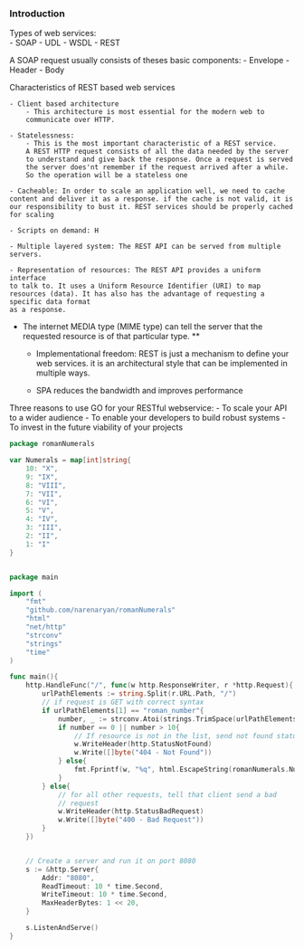 ### Introduction 

Types of web services:  
    - SOAP 
    - UDL 
    - WSDL 
    - REST

A SOAP request usually consists of theses basic components: 
     - Envelope 
     - Header 
     - Body

Characteristics of REST based web services 

    - Client based architecture 
        - This architecture is most essential for the modern web to 
        communicate over HTTP.

    - Statelessness: 
        - This is the most important characteristic of a REST service. 
        A REST HTTP request consists of all the data needed by the server
        to understand and give back the response. Once a request is served 
        the server does'nt remember if the request arrived after a while. 
        So the operation will be a stateless one 

    - Cacheable: In order to scale an application well, we need to cache
    content and deliver it as a response. if the cache is not valid, it is 
    our responsibility to bust it. REST services should be properly cached 
    for scaling

    - Scripts on demand: H

    - Multiple layered system: The REST API can be served from multiple
    servers.

    - Representation of resources: The REST API provides a uniform interface
    to talk to. It uses a Uniform Resource Identifier (URI) to map resources (data). It has also has the advantage of requesting a specific data format 
    as a response.

* The internet MEDIA type (MIME type) can tell the server that the requested resource is of that particular type.
**
    - Implementational freedom: REST is just a mechanism to define your web 
    services. it is an architectural style that can be implemented in multiple 
    ways.


    - SPA reduces the bandwidth and improves performance

Three reasons to use GO for your RESTful webservice: 
    - To scale your API to a wider audience 
    - To enable your developers to build robust systems 
    - To invest in the future viability of your projects

```go 
package romanNumerals 

var Numerals = map[int]string{
    10: "X", 
    9: "IX", 
    8: "VIII", 
    7: "VII", 
    6: "VI", 
    5: "V", 
    4: "IV", 
    3: "III", 
    2: "II", 
    1: "I"
}
```


```go 

package main 

import (
    "fmt" 
    "github.com/narenaryan/romanNumerals" 
    "html" 
    "net/http" 
    "strconv" 
    "strings"
    "time"
)

func main(){
    http.HandleFunc("/", func(w http.ResponseWriter, r *http.Request){
        urlPathElements := string.Split(r.URL.Path, "/") 
        // if request is GET with correct syntax 
        if urlPathElements[1] == "roman_number"{
            number, _ := strconv.Atoi(strings.TrimSpace(urlPathElements[2]))
            if number == 0 || number > 10{
                // If resource is not in the list, send not found status 
                w.WriteHeader(http.StatusNotFound) 
                w.Write([]byte("404 - Not Found"))
            } else{
                fmt.Fprintf(w, "%q", html.EscapeString(romanNumerals.Numerals[number]))
            }
        } else{
            // for all other requests, tell that client send a bad 
            // request 
            w.WriteHeader(http.StatusBadRequest)
            w.Write([]byte("400 - Bad Request"))
        }
    })


    // Create a server and run it on port 8080 
    s := &http.Server{
        Addr: "8080", 
        ReadTimeout: 10 * time.Second, 
        WriteTimeout: 10 * time.Second, 
        MaxHeaderBytes: 1 << 20,
    }

    s.ListenAndServe()
}

```